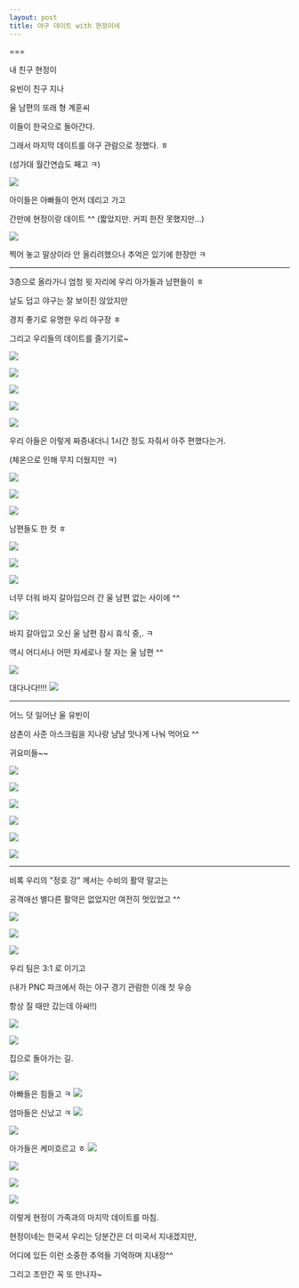 ```yaml
---
layout: post
title: 야구 데이트 with 현정이네
---
```

===

내 친구 현정이

유빈이 친구 지나

울 남편의 또래 형 계훈씨

이들이 한국으로 돌아간다.

그래서 마지막 데이트를 야구 관람으로 정했다. ㅎ

(성가대 월간연습도 째고 ㅋ)

![](https://dl.dropboxusercontent.com/u/9792864/%EB%B6%80%EB%81%84.gif)


아이들은 아빠들이 먼저 데리고 가고

간만에 현정이랑 데이트 ^^ (짧았지만. 커피 한잔 못했지만...)

![](https://dl.dropboxusercontent.com/u/9792864/150726%20%ED%98%84%EC%A0%95%EC%9D%B4%EB%84%A4%EB%9E%91%20%EC%95%BC%EA%B5%AC%EB%8D%B0%EC%9D%B4%ED%8A%B8/KakaoTalk_20150726_202642377.jpg)

찍어 놓고 말상이라 안 올리려했으나 추억은 있기에 한장만 ㅋ

---

3층으로 올라가니 엄청 윗 자리에 우리 아가들과 남편들이 ㅎ

날도 덥고 야구는 잘 보이진 않았지만

경치 좋기로 유명한 우리 야구장 ㅎ 

그리고 우리들의 데이트를 즐기기로~

![](https://dl.dropboxusercontent.com/u/9792864/150726%20%ED%98%84%EC%A0%95%EC%9D%B4%EB%84%A4%EB%9E%91%20%EC%95%BC%EA%B5%AC%EB%8D%B0%EC%9D%B4%ED%8A%B8/KakaoTalk_20150726_202640270.jpg)


![](https://dl.dropboxusercontent.com/u/9792864/150726%20%ED%98%84%EC%A0%95%EC%9D%B4%EB%84%A4%EB%9E%91%20%EC%95%BC%EA%B5%AC%EB%8D%B0%EC%9D%B4%ED%8A%B8/KakaoTalk_20150726_202639892.jpg)


![](https://dl.dropboxusercontent.com/u/9792864/150726%20%ED%98%84%EC%A0%95%EC%9D%B4%EB%84%A4%EB%9E%91%20%EC%95%BC%EA%B5%AC%EB%8D%B0%EC%9D%B4%ED%8A%B8/KakaoTalk_20150726_202637724.jpg)


![](https://dl.dropboxusercontent.com/u/9792864/150726%20%ED%98%84%EC%A0%95%EC%9D%B4%EB%84%A4%EB%9E%91%20%EC%95%BC%EA%B5%AC%EB%8D%B0%EC%9D%B4%ED%8A%B8/KakaoTalk_20150726_202634900.jpg)


![](https://dl.dropboxusercontent.com/u/9792864/150726%20%ED%98%84%EC%A0%95%EC%9D%B4%EB%84%A4%EB%9E%91%20%EC%95%BC%EA%B5%AC%EB%8D%B0%EC%9D%B4%ED%8A%B8/KakaoTalk_20150726_202637267.jpg)

우리 아들은 이렇게 짜증내더니 1시간 정도 자줘서 아주 편했다는거.

(체온으로 인해 무지 더웠지만 ㅋ)

![](https://dl.dropboxusercontent.com/u/9792864/150726%20%ED%98%84%EC%A0%95%EC%9D%B4%EB%84%A4%EB%9E%91%20%EC%95%BC%EA%B5%AC%EB%8D%B0%EC%9D%B4%ED%8A%B8/KakaoTalk_20150726_202634705.jpg)


![](https://dl.dropboxusercontent.com/u/9792864/150726%20%ED%98%84%EC%A0%95%EC%9D%B4%EB%84%A4%EB%9E%91%20%EC%95%BC%EA%B5%AC%EB%8D%B0%EC%9D%B4%ED%8A%B8/KakaoTalk_20150726_202632625.jpg)


![](https://dl.dropboxusercontent.com/u/9792864/150726%20%ED%98%84%EC%A0%95%EC%9D%B4%EB%84%A4%EB%9E%91%20%EC%95%BC%EA%B5%AC%EB%8D%B0%EC%9D%B4%ED%8A%B8/KakaoTalk_20150726_202632386.jpg)

남편들도 한 컷 ㅎ

![](https://dl.dropboxusercontent.com/u/9792864/150726%20%ED%98%84%EC%A0%95%EC%9D%B4%EB%84%A4%EB%9E%91%20%EC%95%BC%EA%B5%AC%EB%8D%B0%EC%9D%B4%ED%8A%B8/KakaoTalk_20150726_202428246.jpg)


![](https://dl.dropboxusercontent.com/u/9792864/150726%20%ED%98%84%EC%A0%95%EC%9D%B4%EB%84%A4%EB%9E%91%20%EC%95%BC%EA%B5%AC%EB%8D%B0%EC%9D%B4%ED%8A%B8/KakaoTalk_20150726_202426014.jpg)


![](https://dl.dropboxusercontent.com/u/9792864/150726%20%ED%98%84%EC%A0%95%EC%9D%B4%EB%84%A4%EB%9E%91%20%EC%95%BC%EA%B5%AC%EB%8D%B0%EC%9D%B4%ED%8A%B8/KakaoTalk_20150726_202426423.jpg)

너무 더워 바지 갈아입으러 간 울 남편 없는 사이에 ^^

![](https://dl.dropboxusercontent.com/u/9792864/150726%20%ED%98%84%EC%A0%95%EC%9D%B4%EB%84%A4%EB%9E%91%20%EC%95%BC%EA%B5%AC%EB%8D%B0%EC%9D%B4%ED%8A%B8/KakaoTalk_20150726_202423537.jpg)

바지 갈아입고 오신 울 남편 잠시 휴식 중,. ㅋ

역시 어디서나 어떤 자세로나 잘 자는 울 남편 ^^

![](https://dl.dropboxusercontent.com/u/9792864/150726%20%ED%98%84%EC%A0%95%EC%9D%B4%EB%84%A4%EB%9E%91%20%EC%95%BC%EA%B5%AC%EB%8D%B0%EC%9D%B4%ED%8A%B8/KakaoTalk_20150726_202421039.jpg)


대다나다!!!!
![](https://dl.dropboxusercontent.com/u/9792864/2905754.jpg)


---
어느 덧 일어난 울 유빈이

삼촌이 사준 아스크림을 지나랑 냠냠 맛나게 나눠 먹어요 ^^

귀요미들~~

![](https://dl.dropboxusercontent.com/u/9792864/150726%20%ED%98%84%EC%A0%95%EC%9D%B4%EB%84%A4%EB%9E%91%20%EC%95%BC%EA%B5%AC%EB%8D%B0%EC%9D%B4%ED%8A%B8/KakaoTalk_20150726_202421283.jpg)


![](https://dl.dropboxusercontent.com/u/9792864/150726%20%ED%98%84%EC%A0%95%EC%9D%B4%EB%84%A4%EB%9E%91%20%EC%95%BC%EA%B5%AC%EB%8D%B0%EC%9D%B4%ED%8A%B8/KakaoTalk_20150726_202413416.jpg)


![](https://dl.dropboxusercontent.com/u/9792864/150726%20%ED%98%84%EC%A0%95%EC%9D%B4%EB%84%A4%EB%9E%91%20%EC%95%BC%EA%B5%AC%EB%8D%B0%EC%9D%B4%ED%8A%B8/KakaoTalk_20150726_202416059.jpg)


![](https://dl.dropboxusercontent.com/u/9792864/150726%20%ED%98%84%EC%A0%95%EC%9D%B4%EB%84%A4%EB%9E%91%20%EC%95%BC%EA%B5%AC%EB%8D%B0%EC%9D%B4%ED%8A%B8/KakaoTalk_20150726_202416310.jpg)


![](https://dl.dropboxusercontent.com/u/9792864/150726%20%ED%98%84%EC%A0%95%EC%9D%B4%EB%84%A4%EB%9E%91%20%EC%95%BC%EA%B5%AC%EB%8D%B0%EC%9D%B4%ED%8A%B8/KakaoTalk_20150726_202418471.jpg)


![](https://dl.dropboxusercontent.com/u/9792864/150726%20%ED%98%84%EC%A0%95%EC%9D%B4%EB%84%A4%EB%9E%91%20%EC%95%BC%EA%B5%AC%EB%8D%B0%EC%9D%B4%ED%8A%B8/KakaoTalk_20150726_202418616.jpg)


---

비록 우리의 "정호 강" 께서는 수비의 활약 말고는 

공격애선 별다른 활약은 없었지만 여전히 멋있었고 ^^

![](https://dl.dropboxusercontent.com/u/9792864/150726%20%ED%98%84%EC%A0%95%EC%9D%B4%EB%84%A4%EB%9E%91%20%EC%95%BC%EA%B5%AC%EB%8D%B0%EC%9D%B4%ED%8A%B8/KakaoTalk_20150726_203239181.jpg)


![](https://dl.dropboxusercontent.com/u/9792864/150726%20%ED%98%84%EC%A0%95%EC%9D%B4%EB%84%A4%EB%9E%91%20%EC%95%BC%EA%B5%AC%EB%8D%B0%EC%9D%B4%ED%8A%B8/KakaoTalk_20150726_203239301.jpg)


![](https://dl.dropboxusercontent.com/u/9792864/150726%20%ED%98%84%EC%A0%95%EC%9D%B4%EB%84%A4%EB%9E%91%20%EC%95%BC%EA%B5%AC%EB%8D%B0%EC%9D%B4%ED%8A%B8/KakaoTalk_20150726_203242232.jpg)


우리 팀은 3:1 로 이기고

(내가 PNC 파크에서 하는 야구 경기 관람한 이래 첫 우승

항상 질 때만 갔는데 아싸!!)

![](https://dl.dropboxusercontent.com/u/9792864/150726%20%ED%98%84%EC%A0%95%EC%9D%B4%EB%84%A4%EB%9E%91%20%EC%95%BC%EA%B5%AC%EB%8D%B0%EC%9D%B4%ED%8A%B8/KakaoTalk_20150726_203236844.jpg)


![](https://dl.dropboxusercontent.com/u/9792864/150726%20%ED%98%84%EC%A0%95%EC%9D%B4%EB%84%A4%EB%9E%91%20%EC%95%BC%EA%B5%AC%EB%8D%B0%EC%9D%B4%ED%8A%B8/KakaoTalk_20150726_203236877.jpg)


집으로 돌아가는 길. 

![](https://dl.dropboxusercontent.com/u/9792864/150726%20%ED%98%84%EC%A0%95%EC%9D%B4%EB%84%A4%EB%9E%91%20%EC%95%BC%EA%B5%AC%EB%8D%B0%EC%9D%B4%ED%8A%B8/KakaoTalk_20150726_203242263.jpg)


아빠들은 힘들고 ㅋ
![](https://dl.dropboxusercontent.com/u/9792864/150726%20%ED%98%84%EC%A0%95%EC%9D%B4%EB%84%A4%EB%9E%91%20%EC%95%BC%EA%B5%AC%EB%8D%B0%EC%9D%B4%ED%8A%B8/KakaoTalk_20150726_202408382.jpg)


엄마들은 신났고 ㅋ
![](https://dl.dropboxusercontent.com/u/9792864/150726%20%ED%98%84%EC%A0%95%EC%9D%B4%EB%84%A4%EB%9E%91%20%EC%95%BC%EA%B5%AC%EB%8D%B0%EC%9D%B4%ED%8A%B8/KakaoTalk_20150726_202406374.jpg)


![](https://dl.dropboxusercontent.com/u/9792864/150726%20%ED%98%84%EC%A0%95%EC%9D%B4%EB%84%A4%EB%9E%91%20%EC%95%BC%EA%B5%AC%EB%8D%B0%EC%9D%B4%ED%8A%B8/KakaoTalk_20150726_202406663.jpg)


아가들은 케미흐르고 ㅎ
![](https://dl.dropboxusercontent.com/u/9792864/150726%20%ED%98%84%EC%A0%95%EC%9D%B4%EB%84%A4%EB%9E%91%20%EC%95%BC%EA%B5%AC%EB%8D%B0%EC%9D%B4%ED%8A%B8/KakaoTalk_20150726_202408946.jpg)


![](https://dl.dropboxusercontent.com/u/9792864/150726%20%ED%98%84%EC%A0%95%EC%9D%B4%EB%84%A4%EB%9E%91%20%EC%95%BC%EA%B5%AC%EB%8D%B0%EC%9D%B4%ED%8A%B8/KakaoTalk_20150726_202410930.jpg)


![](https://dl.dropboxusercontent.com/u/9792864/150726%20%ED%98%84%EC%A0%95%EC%9D%B4%EB%84%A4%EB%9E%91%20%EC%95%BC%EA%B5%AC%EB%8D%B0%EC%9D%B4%ED%8A%B8/KakaoTalk_20150726_202411738.jpg)


![](https://dl.dropboxusercontent.com/u/9792864/150726%20%ED%98%84%EC%A0%95%EC%9D%B4%EB%84%A4%EB%9E%91%20%EC%95%BC%EA%B5%AC%EB%8D%B0%EC%9D%B4%ED%8A%B8/KakaoTalk_20150726_202414060.jpg)


이렇게 현정이 가족과의 마지막 데이트를 마침.

현정이네는 한국서 우리는 당분간은 더 미국서 지내겠지만,

어디에 있든 이런 소중한 추억들 기억하며 지내장^^

그리고 조만간 꼭 또 만나자~ 
